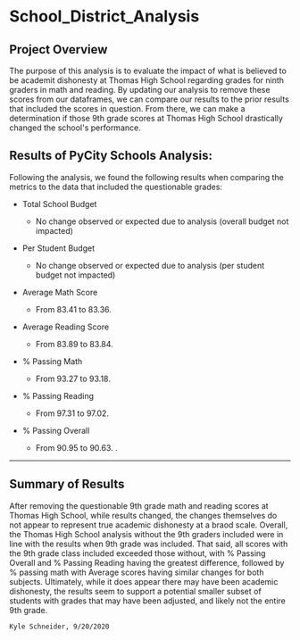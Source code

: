 # School_District_Analysis

## Project Overview
The purpose of this analysis is to evaluate the impact of what is believed to be academit dishonesty at Thomas High School regarding grades for ninth graders in math and reading. By updating our analysis to remove these scores from our dataframes, we can compare our results to the prior results that included the scores in question. From there, we can make a determination if those 9th grade scores at Thomas High School drastically changed the school's performance.

## Results of PyCity Schools Analysis:
Following the analysis, we found the following results when comparing the metrics to the data that included the questionable grades:

* Total School Budget
    * No change observed or expected due to analysis (overall budget not impacted)
    
* Per Student Budget
    * No change observed or expected due to analysis (per student budget not impacted)

* Average Math Score
    * From 83.41 to 83.36. 
    
* Average Reading Score
    * From 83.89 to 83.84. 
    
* % Passing Math
    * From 93.27 to 93.18. 
    
* % Passing Reading
    * From 97.31 to 97.02. 
    
* % Passing Overall
    * From 90.95 to 90.63. .


---

## Summary of Results
After removing the questionable 9th grade math and reading scores at Thomas High School, while results changed, the changes themselves do not appear to represent true academic dishonesty at a braod scale. Overall, the Thomas High School analysis without the 9th graders included were in line with the results when 9th grade was included. That said, all scores with the 9th grade class included exceeded those without, with % Passing Overall and % Passing Reading having the greatest difference, followed by % passing math with Average scores having similar changes for both subjects. Ultimately, while it does appear there may have been academic dishonesty, the results seem to support a potential smaller subset of students with grades that may have been adjusted, and likely not the entire 9th grade.

```bash
Kyle Schneider, 9/20/2020
```
